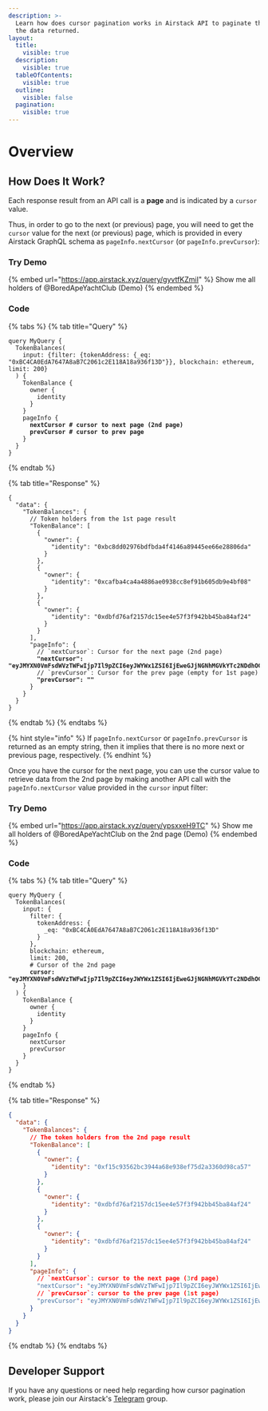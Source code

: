 ```yaml
---
description: >-
  Learn how does cursor pagination works in Airstack API to paginate through all
  the data returned.
layout:
  title:
    visible: true
  description:
    visible: true
  tableOfContents:
    visible: true
  outline:
    visible: false
  pagination:
    visible: true
---
```


# Overview

## How Does It Work?

Each response result from an API call is a **page** and is indicated by a `cursor` value.

Thus, in order to go to the next (or previous) page, you will need to get the `cursor` value for the next (or previous) page, which is provided in every Airstack GraphQL schema as `pageInfo.nextCursor` (or `pageInfo.prevCursor`):

### Try Demo

{% embed url="https://app.airstack.xyz/query/gyvtfKZmiI" %}
Show me all holders of @BoredApeYachtClub (Demo)
{% endembed %}

### Code

{% tabs %}
{% tab title="Query" %}
<pre class="language-graphql"><code class="lang-graphql">query MyQuery {
  TokenBalances(
    input: {filter: {tokenAddress: {_eq: "0xBC4CA0EdA7647A8aB7C2061c2E118A18a936f13D"}}, blockchain: ethereum, limit: 200}
  ) {
    TokenBalance {
      owner {
        identity
      }
    }
    pageInfo {
<strong>      nextCursor # cursor to next page (2nd page)
</strong><strong>      prevCursor # cursor to prev page
</strong>    }
  }
}
</code></pre>
{% endtab %}

{% tab title="Response" %}
<pre class="language-json"><code class="lang-json">{
  "data": {
    "TokenBalances": {
      // Token holders from the 1st page result
      "TokenBalance": [
        {
          "owner": {
            "identity": "0xbc8dd02976bdfbda4f4146a89445ee66e28806da"
          }
        },
        {
          "owner": {
            "identity": "0xcafba4ca4a4886ae0938cc8ef91b605db9e4bf08"
          }
        },
        {
          "owner": {
            "identity": "0xdbfd76af2157dc15ee4e57f3f942bb45ba84af24"
          }
        }
      ],
      "pageInfo": {
        // `nextCursor`: Cursor for the next page (2nd page)
<strong>        "nextCursor": "eyJMYXN0VmFsdWVzTWFwIjp7Il9pZCI6eyJWYWx1ZSI6IjEweGJjNGNhMGVkYTc2NDdhOGFiN2MyMDYxYzJlMTE4YTE4YTkzNmYxM2QweDMzYzFmZWZmYmY3MjE3ZDdiMjI0NGRjOTA1MWYwNGM0OTdhMDRhMDI1Nzc4IiwiRGF0YVR5cGUiOiJzdHJpbmcifSwibGFzdFVwZGF0ZWRUaW1lc3RhbXAiOnsiVmFsdWUiOiIxNjkyOTE4MTc5IiwiRGF0YVR5cGUiOiJEYXRlVGltZSJ9fSwiUGFnaW5hdGlvbkRpcmVjdGlvbiI6Ik5FWFQifQ==",
</strong>        // `prevCursor`: Cursor for the prev page (empty for 1st page)
<strong>        "prevCursor": ""
</strong>      }
    }
  }
}
</code></pre>
{% endtab %}
{% endtabs %}

{% hint style="info" %}
If `pageInfo.nextCursor` or `pageInfo.prevCursor` is returned as an empty string, then it implies that there is no more next or previous page, respectively.
{% endhint %}

Once you have the cursor for the next page, you can use the cursor value to retrieve data from the 2nd page by making another API call with the `pageInfo.nextCursor` value provided in the `cursor` input filter:

### Try Demo

{% embed url="https://app.airstack.xyz/query/ypsxxeH9TC" %}
Show me all holders of @BoredApeYachtClub on the 2nd page (Demo)
{% endembed %}

### Code

{% tabs %}
{% tab title="Query" %}
<pre class="language-graphql"><code class="lang-graphql">query MyQuery {
  TokenBalances(
    input: {
      filter: {
        tokenAddress: {
          _eq: "0xBC4CA0EdA7647A8aB7C2061c2E118A18a936f13D"
        }
      },
      blockchain: ethereum,
      limit: 200,
      # Cursor of the 2nd page
<strong>      cursor: "eyJMYXN0VmFsdWVzTWFwIjp7Il9pZCI6eyJWYWx1ZSI6IjEweGJjNGNhMGVkYTc2NDdhOGFiN2MyMDYxYzJlMTE4YTE4YTkzNmYxM2QweDMzYzFmZWZmYmY3MjE3ZDdiMjI0NGRjOTA1MWYwNGM0OTdhMDRhMDI1Nzc4IiwiRGF0YVR5cGUiOiJzdHJpbmcifSwibGFzdFVwZGF0ZWRUaW1lc3RhbXAiOnsiVmFsdWUiOiIxNjkyOTE4MTc5IiwiRGF0YVR5cGUiOiJEYXRlVGltZSJ9fSwiUGFnaW5hdGlvbkRpcmVjdGlvbiI6Ik5FWFQifQ=="
</strong>    }
  ) {
    TokenBalance {
      owner {
        identity
      }
    }
    pageInfo {
      nextCursor
      prevCursor
    }
  }
}
</code></pre>
{% endtab %}

{% tab title="Response" %}
```json
{
  "data": {
    "TokenBalances": {
      // The token holders from the 2nd page result
      "TokenBalance": [
        {
          "owner": {
            "identity": "0xf15c93562bc3944a68e938ef75d2a3360d98ca57"
          }
        },
        {
          "owner": {
            "identity": "0xdbfd76af2157dc15ee4e57f3f942bb45ba84af24"
          }
        },
        {
          "owner": {
            "identity": "0xdbfd76af2157dc15ee4e57f3f942bb45ba84af24"
          }
        }
      ],
      "pageInfo": {
        // `nextCursor`: cursor to the next page (3rd page)
        "nextCursor": "eyJMYXN0VmFsdWVzTWFwIjp7Il9pZCI6eyJWYWx1ZSI6IjEweGJjNGNhMGVkYTc2NDdhOGFiN2MyMDYxYzJlMTE4YTE4YTkzNmYxM2QweGIwZmZjNzhjODMyZDJjZjdmY2M2M2Y3OTIzOGZkZDcyMGI1Y2VlMzUxMDY0IiwiRGF0YVR5cGUiOiJzdHJpbmcifSwibGFzdFVwZGF0ZWRUaW1lc3RhbXAiOnsiVmFsdWUiOiIxNjkyNjM2MDIzIiwiRGF0YVR5cGUiOiJEYXRlVGltZSJ9fSwiUGFnaW5hdGlvbkRpcmVjdGlvbiI6Ik5FWFQifQ==",
        // `prevCursor`: cursor to the prev page (1st page)
        "prevCursor": "eyJMYXN0VmFsdWVzTWFwIjp7Il9pZCI6eyJWYWx1ZSI6IjEweGJjNGNhMGVkYTc2NDdhOGFiN2MyMDYxYzJlMTE4YTE4YTkzNmYxM2QweGYxNWM5MzU2MmJjMzk0NGE2OGU5MzhlZjc1ZDJhMzM2MGQ5OGNhNTc4NzYwIiwiRGF0YVR5cGUiOiJzdHJpbmcifSwibGFzdFVwZGF0ZWRUaW1lc3RhbXAiOnsiVmFsdWUiOiIxNjkyOTE1NjExIiwiRGF0YVR5cGUiOiJEYXRlVGltZSJ9fSwiUGFnaW5hdGlvbkRpcmVjdGlvbiI6IlBSRVYifQ=="
      }
    }
  }
}
```
{% endtab %}
{% endtabs %}

## Developer Support

If you have any questions or need help regarding how cursor pagination work, please join our Airstack's [Telegram](https://t.me/+1k3c2FR7z51mNDRh) group.
